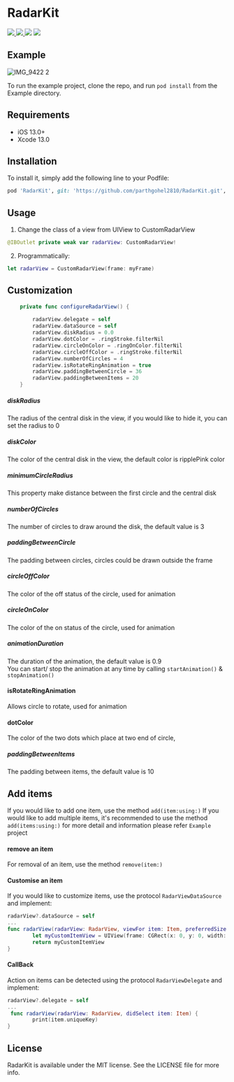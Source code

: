 # RadarKit

<a href="https://docs.swift.org/swift-book/" style="pointer-events: stroke;" target="_blank">
<img src="https://img.shields.io/badge/swift-5.0-brightgreen">
</a>
<a href="https://developer.apple.com/ios/" style="pointer-events: stroke;" target="_blank">
<img src="https://img.shields.io/badge/platform-iOS-red">
</a>
<a href="https://www.codacy.com?utm_source=github.com&amp;utm_medium=referral&amp;utm_content=nikunjprajapati95/Reading-Animation&amp;utm_campaign=Badge_Grade"><img src="https://app.codacy.com/project/badge/Grade/44b16d6ddb96446b875d38bf2ec89b11"/></a>
<a href="https://github.com/nikunjprajapati95/Reading-Animation/blob/main/LICENSE" style="pointer-events: stroke;" target="_blank">
<img src="https://img.shields.io/badge/licence-MIT-orange">
</a>

<p></p>

## Example
![IMG_9422 2](https://j.gifs.com/mq8EkA.gif)

To run the example project, clone the repo, and run `pod install` from the Example directory.
<br />
## Requirements
- iOS 13.0+
- Xcode 13.0

## Installation
To install it, simply add the following line to your Podfile:

```ruby
pod 'RadarKit', git: 'https://github.com/parthgohel2810/RadarKit.git', branch: 'main'
```
## Usage

1. Change the class of a view from UIView to CustomRadarView
```swift
@IBOutlet private weak var radarView: CustomRadarView!
```
2. Programmatically:

```swift
let radarView = CustomRadarView(frame: myFrame)

```

## Customization 

```swift
    private func configureRadarView() {
        
        radarView.delegate = self
        radarView.dataSource = self
        radarView.diskRadius = 0.0
        radarView.dotColor = .ringStroke.filterNil
        radarView.circleOnColor = .ringOnColor.filterNil
        radarView.circleOffColor = .ringStroke.filterNil
        radarView.numberOfCircles = 4
        radarView.isRotateRingAnimation = true
        radarView.paddingBetweenCircle = 36
        radarView.paddingBetweenItems = 20
    }
```

##### diskRadius
The radius of the central disk in the view, if you would like to hide it, you can set the radius to 0

##### diskColor
The color of the central disk in the view, the default color is ripplePink color

##### minimumCircleRadius
This property make distance between the first circle and the central disk  

##### numberOfCircles
The number of circles to draw around the disk, the default value is 3

##### paddingBetweenCircle
The padding between circles, circles could be drawn outside the frame 

##### circleOffColor
The color of the off status of the circle, used for animation

##### circleOnColor
The color of the on status of the circle, used for animation

##### animationDuration
The duration of the animation, the default value is 0.9
<br />
You can start/ stop the animation at any time by calling `startAnimation()` & `stopAnimation()`

#### isRotateRingAnimation
Allows circle to rotate, used for animation

#### dotColor
The color of the two dots which place at two end of circle,

##### paddingBetweenItems
The padding between items, the default value is 10

## Add items 
If you would like to add one item, use the method `add(item:using:)`
If you would like to add multiple items, it's recommended to use the method `add(items:using:)` for more detail and information please refer `Example` project

#### remove an item 
For removal of an item, use the method `remove(item:)`

#### Customise an item 
If you would like to customize items, use the protocol `RadarViewDataSource` and implement: 

```swift
radarView?.dataSource = self 
...
func radarView(radarView: RadarView, viewFor item: Item, preferredSize: CGSize) -> UIView {
        let myCustomItemView = UIView(frame: CGRect(x: 0, y: 0, width: preferredSize.width, height: preferredSize.height))
        return myCustomItemView
}
```

#### CallBack
Action on items can be detected using the protocol `RadarViewDelegate` and implement: 
```swift
radarView?.delegate = self 
...
 func radarView(radarView: RadarView, didSelect item: Item) {
        print(item.uniqueKey)
}
```

## License

RadarKit is available under the MIT license. See the LICENSE file for more info.
